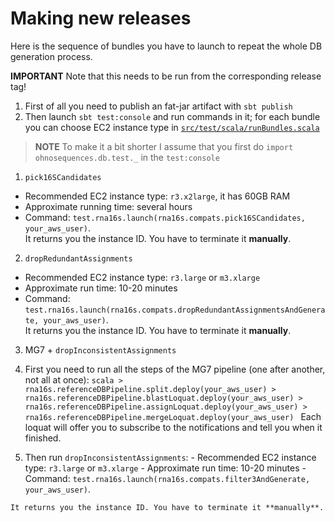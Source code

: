 # Making new releases

Here is the sequence of bundles you have to launch to repeat the whole DB generation process.

**IMPORTANT** Note that this needs to be run from the corresponding release tag!

1. First of all you need to publish an fat-jar artifact with `sbt publish`
2. Then launch `sbt test:console` and run commands in it; for each bundle you can choose EC2 instance type in [`src/test/scala/runBundles.scala`](src/test/scala/runBundles.scala)

> **NOTE** To make it a bit shorter I assume that you first do `import ohnosequences.db.test._` in the `test:console`

1. `pick16SCandidates`
  - Recommended EC2 instance type: `r3.x2large`, it has 60GB RAM
  - Approximate running time: several hours
  - Command: `test.rna16s.launch(rna16s.compats.pick16SCandidates, your_aws_user)`.  
    It returns you the instance ID. You have to terminate it **manually**.

2. `dropRedundantAssignments`
  - Recommended EC2 instance type: `r3.large` or `m3.xlarge`
  - Approximate run time: 10-20 minutes
  - Command: `test.rna16s.launch(rna16s.compats.dropRedundantAssignmentsAndGenerate, your_aws_user)`.  
    It returns you the instance ID. You have to terminate it **manually**.

3. MG7 + `dropInconsistentAssignments`
  1. First you need to run all the steps of the MG7 pipeline (one after another, not all at once):
    ```scala
    > rna16s.referenceDBPipeline.split.deploy(your_aws_user)
    > rna16s.referenceDBPipeline.blastLoquat.deploy(your_aws_user)
    > rna16s.referenceDBPipeline.assignLoquat.deploy(your_aws_user)
    > rna16s.referenceDBPipeline.mergeLoquat.deploy(your_aws_user)
    ```
    Each loquat will offer you to subscribe to the notifications and tell you when it finished.

  2. Then run `dropInconsistentAssignments`:
    - Recommended EC2 instance type: `r3.large` or `m3.xlarge`
    - Approximate run time: 10-20 minutes
    - Command: `test.rna16s.launch(rna16s.compats.filter3AndGenerate, your_aws_user)`.  

    It returns you the instance ID. You have to terminate it **manually**.

